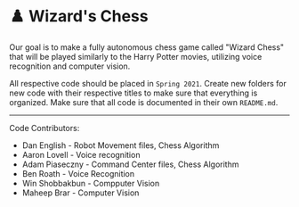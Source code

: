 # ♟️ Wizard's Chess

Our goal is to make a fully autonomous chess game called "Wizard Chess" that will be played similarly to the Harry Potter movies, utilizing voice recognition and computer vision.

All respective code should be placed in `Spring 2021`. Create new folders for new code with their respective titles to make sure that everything is organized. Make sure that all code is documented in their own `README.md`.

---

Code Contributors:
- Dan English - Robot Movement files, Chess Algorithm
- Aaron Lovell - Voice recognition
- Adam Piaseczny - Command Center files, Chess Algorithm
- Ben Roath - Voice Recognition
- Win Shobbakbun - Compputer Vision
- Maheep Brar - Computer Vision
